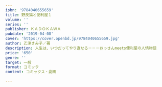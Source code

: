 ```yaml
---
isbn: '9784040655659'
title: 野良猫と便利屋１
volume: ''
series: ''
publisher: ＫＡＤＯＫＡＷＡ
pubdate: '2019-04-08'
cover: 'https://cover.openbd.jp/9784040655659.jpg'
author: 乙津きみ子／著
description: 人生は、いつだってやり直せる－－－おっさんmeets便利屋の人情物語
price: '650'
genre: ''
target: 一般
format: コミック
content: コミックス・劇画

---
```

